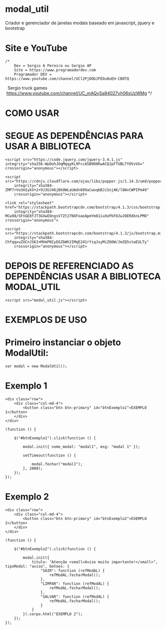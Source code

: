 # modal_util
Criador e gerenciador de janelas modais baseado em javascript, jquery e bootstrap

# Site e YouTube

    /*
        Dev = Sergio A Pereira ou Sergio AP
        Site = https://www.programadordev.com
        Programador DEV = https://www.youtube.com/channel/UCl2PjDObJFEOu0oEH-CB0TQ
        Sergio truck games    https://www.youtube.com/channel/UC_mAQvSa84027vh06sUzWMg
    */

# COMO USAR

# SEGUE AS DEPENDÊNCIAS PARA USAR A BIBLIOTECA

    <script src="https://code.jquery.com/jquery-3.4.1.js" integrity="sha256-WpOohJOqMqqyKL9FccASB9O0KwACQJpFTUBLTYOVvVU=" crossorigin="anonymous"></script> 
		
	<script src="https://cdnjs.cloudflare.com/ajax/libs/popper.js/1.14.3/umd/popper.min.js"
		integrity="sha384-ZMP7rVo3mIykV+2+9J3UJ46jBk0WLaUAdn689aCwoqbBJiSnjAK/l8WvCWPIPm49"
		crossorigin="anonymous"></script>

	<link rel="stylesheet" href="https://stackpath.bootstrapcdn.com/bootstrap/4.1.3/css/bootstrap.min.css"
		integrity="sha384-MCw98/SFnGE8fJT3GXwEOngsV7Zt27NXFoaoApmYm81iuXoPkFOJwJ8ERdknLPMO" crossorigin="anonymous">

	<script src="https://stackpath.bootstrapcdn.com/bootstrap/4.1.3/js/bootstrap.min.js"
		integrity="sha384-ChfqqxuZUCnJSK3+MXmPNIyE6ZbWh2IMqE241rYiqJxyMiZ6OW/JmZQ5stwEULTy"
		crossorigin="anonymous"></script>

# DEPOIS DE REFERENCIADO AS DEPENDÊNCIAS USAR A BIBLIOTECA MODAL_UTIL

    <script src="modal_util.js"></script>

# EXEMPLOS DE USO

# Primeiro instanciar o objeto ModalUtil:

    var modal = new ModalUtil();

# Exemplo 1

    <div class="row">
		<div class="col-md-4">
			<button class="btn btn-primary" id="btnExemplo1">EXEMPLO 1</button>
		</div>
	</div>

    (function () {

        $("#btnExemplo1").click(function () {

            modal.init({ nome_modal: "modal1", msg: "modal 1" });

            setTimeout(function () {

                modal.fechar("modal1");
            }, 2000);       
        });
    });
   
# Exemplo 2

    <div class="row">
		<div class="col-md-4">
			<button class="btn btn-primary" id="btnExemplo2">EXEMPLO 2</button>
		</div>
	</div>

    (function () {

        $("#btnExemplo2").click(function () {

            modal.init({
                titulo: "Atenção <small>Aviso muito importante!</small>", tipoModal: "aviso", botoes: {
                    "SAIR": function (refModAL) {
                        refModAL.fecharModal();
                    },
                    "LIMPAR": function (refModAL) {
                        refModAL.fecharModal();
                    },
                    "SALVAR": function (refModAL) {
                        refModAL.fecharModal();
                    }
                }
            }).corpo.html("EXEMPLO 2");
        });
    });

   

